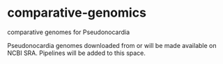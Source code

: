 # comparative-genomics
comparative genomes for Pseudonocardia

Pseudonocardia genomes downloaded from or will be made available on NCBI SRA. 
Pipelines will be added to this space.
